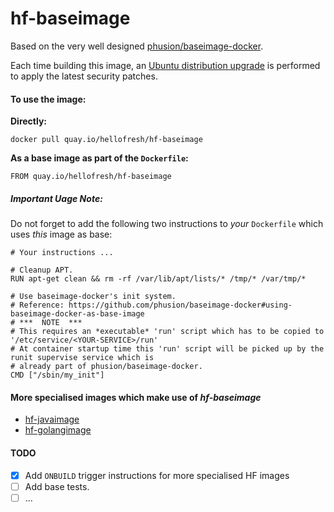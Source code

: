 hf-baseimage
===============

Based on the very well designed [phusion/baseimage-docker](https://github.com/phusion/baseimage-docker).

Each time building this image, an [Ubuntu distribution upgrade](https://github.com/phusion/baseimage-docker#upgrading-the-operating-system-inside-the-container) is performed to apply the latest security patches.

#### To use the image:

**Directly:**

    docker pull quay.io/hellofresh/hf-baseimage
      
**As a base image as part of the `Dockerfile`:**

    FROM quay.io/hellofresh/hf-baseimage

##### Important Uage Note:
Do not forget to add the following two instructions to _your_ `Dockerfile` which uses _this_ image as base:

    # Your instructions ...

    # Cleanup APT.
    RUN apt-get clean && rm -rf /var/lib/apt/lists/* /tmp/* /var/tmp/*
    
    # Use baseimage-docker's init system.
    # Reference: https://github.com/phusion/baseimage-docker#using-baseimage-docker-as-base-image
    # ***  NOTE  ***
    # This requires an *executable* 'run' script which has to be copied to '/etc/service/<YOUR-SERVICE>/run'
    # At container startup time this 'run' script will be picked up by the runit supervise service which is
    # already part of phusion/baseimage-docker.
    CMD ["/sbin/my_init"]

#### More specialised images which make use of _hf-baseimage_

  - [hf-javaimage](https://github.com/hellofresh/hf-javaimage)
  - [hf-golangimage](https://github.com/hellofresh/hf-golangimage)


#### TODO

- [x] Add `ONBUILD` trigger instructions for more specialised HF images
- [ ] Add base tests.
- [ ] ...

